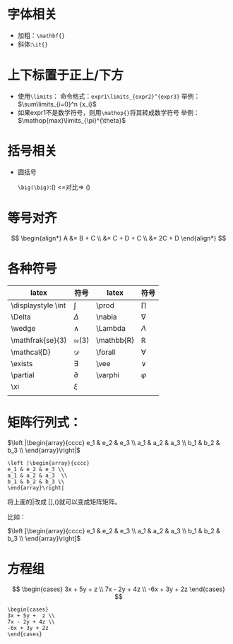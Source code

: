 # 字体相关

- 加粗：`\mathbf{}`
- 斜体:`\it{}`

# 上下标置于正上/下方

- 使用`\limits`：
命令格式：`expr1\limits_{expr2}^{expr3}`
举例：$\sum\limits_{i=0}^n {x_i}$
- 如果expr1不是数学符号，则用`\mathop{}`将其转成数学符号
举例：$\mathop{max}\limits_{\pi}^{\theta}$

# 括号相关

- 圆括号

  `\big(\big)`:$\big(\big)$  <=对比=> ()



# 等号对齐

$$
\begin{align*}
  A &= B + C \\
    &= C + D + C \\
    &= 2C + D
\end{align*}
$$

# 各种符号

| latex              | 符号                 | latex  | 符号     |
| ------------------ | -------------------- | ------ | -------- |
| \displaystyle \int | $\displaystyle \int$ | \prod  | $\prod$  |
| \Delta             | $\Delta$             | \nabla | $\nabla$ |
| \wedge            | $\wedge$             |   \Lambda    |    $\Lambda$      |
| \mathfrak{se}(3) | $\mathfrak{se}(3)$ | \mathbb{R} | $\mathbb{R}$ |
| \mathcal{D} | $\mathcal{D}$ | \forall | $\forall$ |
| \exists | $\exists$ | \vee | $\vee$ |
| \partial | $\partial$ | \varphi | $\varphi$ |
| \xi | $\xi$ |        |          |
|                    |                      |        |          |

# 矩阵行列式：

$\left |\begin{array}{cccc}
e_1 & e_2 & e_3 \\
a_1 & a_2 & a_3  \\
b_1 & b_2 & b_3 \\
\end{array}\right|$

```
\left |\begin{array}{cccc}
e_1 & e_2 & e_3 \\
a_1 & a_2 & a_3  \\
b_1 & b_2 & b_3 \\
\end{array}\right|
```

将上面的|改成 [],()就可以变成矩阵矩阵。

比如：

$\left [\begin{array}{cccc}
e_1 & e_2 & e_3 \\
a_1 & a_2 & a_3  \\
b_1 & b_2 & b_3 \\
\end{array}\right]$

# 方程组

$$
\begin{cases}
3x + 5y +  z \\
7x - 2y + 4z \\
-6x + 3y + 2z
\end{cases}
$$

```
\begin{cases}
3x + 5y +  z \\
7x - 2y + 4z \\
-6x + 3y + 2z
\end{cases}
```

